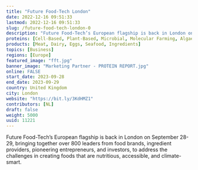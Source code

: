 ```yaml
---
title: "Future Food-Tech London"
date: 2022-12-16 09:51:33
lastmod: 2022-12-16 09:51:33
slug: /future-food-tech-london-0
description: "Future Food-Tech’s European flagship is back in London on September 28-29, bringing together over 800 leaders from food brands, ingredient providers, pioneering entrepreneurs, and investors, to address the challenges in creating foods that are nutritious, accessible, and climate-smart."
proteins: [Cell-Based, Plant-Based, Microbial, Molecular Farming, Algae, Fungi]
products: [Meat, Dairy, Eggs, Seafood, Ingredients]
topics: [Business]
regions: [Europe]
featured_image: "fft.jpg"
banner_image: "Marketing Partner - PROTEIN REPORT.jpg"
online: FALSE
start_date: 2023-09-28
end_date: 2023-09-29
country: United Kingdom
city: London
website: "https://bit.ly/3KdHMZ1"
contributors: [NL]
draft: false
weight: 5000
uuid: 11221
---
```

<p>Future Food-Tech’s European flagship is back in London on September 28-29, bringing together over 800 leaders from food brands, ingredient providers, pioneering entrepreneurs, and investors, to address the challenges in creating foods that are nutritious, accessible, and climate-smart.</p>
